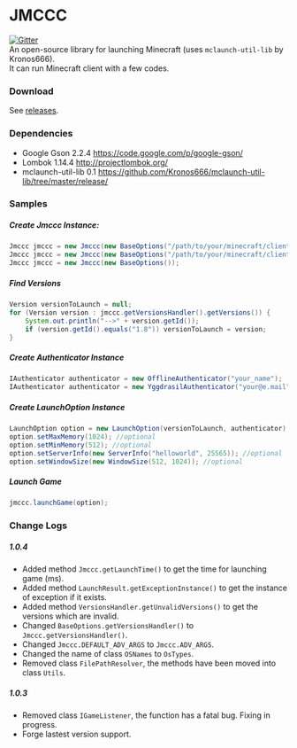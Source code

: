 # JMCCC
[![Gitter](https://badges.gitter.im/Join%20Chat.svg)](https://gitter.im/Southern-InfinityStudio/JMCCC?utm_source=badge&utm_medium=badge&utm_campaign=pr-badge)<br>
An open-source library for launching Minecraft (uses `mclaunch-util-lib` by Kronos666).<br>
It can run Minecraft client with a few codes.

### Download
See [releases](https://github.com/Southern-InfinityStudio/JMCCC/tree/master/releases).

### Dependencies
* Google Gson 2.2.4 https://code.google.com/p/google-gson/
* Lombok 1.14.4 http://projectlombok.org/
* mclaunch-util-lib 0.1 https://github.com/Kronos666/mclaunch-util-lib/tree/master/release/

### Samples
##### Create Jmccc Instance:
```java
Jmccc jmccc = new Jmccc(new BaseOptions("/path/to/your/minecraft/client/.minecraft", "/path/to/you/java/path"));
Jmccc jmccc = new Jmccc(new BaseOptions("/path/to/your/minecraft/client/.minecraft"));
Jmccc jmccc = new Jmccc(new BaseOptions());
```
##### Find Versions
```java
Version versionToLaunch = null;
for (Version version : jmccc.getVersionsHandler().getVersions()) {
    System.out.println("-->" + version.getId());
    if (version.getId().equals("1.8")) versionToLaunch = version;
}
```
##### Create Authenticator Instance
```java
IAuthenticator authenticator = new OfflineAuthenticator("your_name");
IAuthenticator authenticator = new YggdrasilAuthenticator("your@e.mail", "yourpassword", true /*enableTwitch*/);
```
##### Create LaunchOption Instance
```java
LaunchOption option = new LaunchOption(versionToLaunch, authenticator);
option.setMaxMemory(1024); //optional
option.setMinMemory(512); //optional
option.setServerInfo(new ServerInfo("helloworld", 25565)); //optional
option.setWindowSize(new WindowSize(512, 1024)); //optional
```
##### Launch Game
```java
jmccc.launchGame(option);
```

### Change Logs
##### 1.0.4
* Added method `Jmccc.getLaunchTime()` to get the time for launching game (ms).
* Added method `LaunchResult.getExceptionInstance()` to get the instance of exception if it exists.
* Added method `VersionsHandler.getUnvalidVersions()` to get the versions which are invalid.
* Changed `BaseOptions.getVersionsHandler()` to `Jmccc.getVersionsHandler()`.
* Changed `Jmccc.DEFAULT_ADV_ARGS` to `Jmccc.ADV_ARGS`.
* Changed the name of class `OSNames` to `OsTypes`.
* Removed class `FilePathResolver`, the methods have been moved into class `Utils`.

##### 1.0.3
* Removed class `IGameListener`, the function has a fatal bug. Fixing in progress.
* Forge lastest version support.
